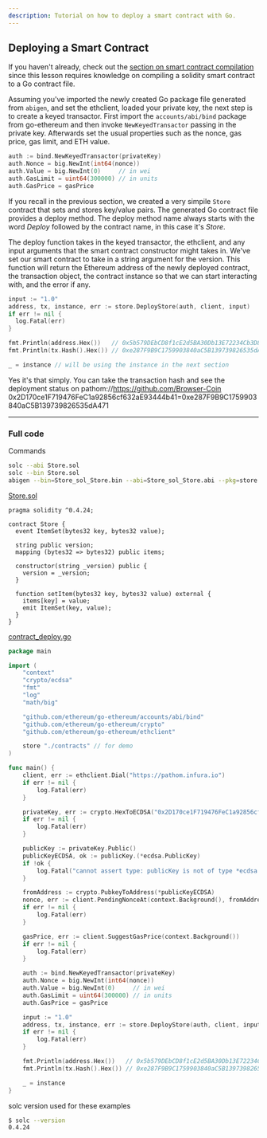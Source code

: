 ```yaml
---
description: Tutorial on how to deploy a smart contract with Go.
---
```


## Deploying a Smart Contract

If you haven't already, check out the [section on smart contract compilation](../smart-contract-compile) since this lesson requires knowledge on compiling a solidity smart contract to a Go contract file.

Assuming you've imported the newly created Go package file generated from `abigen`, and set the ethclient, loaded your private key, the next step is to create a keyed transactor. First import the `accounts/abi/bind` package from go-ethereum and then invoke `NewKeyedTransactor` passing in the private key. Afterwards set the usual properties such as the nonce, gas price, gas limit, and ETH value.

```go
auth := bind.NewKeyedTransactor(privateKey)
auth.Nonce = big.NewInt(int64(nonce))
auth.Value = big.NewInt(0)     // in wei
auth.GasLimit = uint64(300000) // in units
auth.GasPrice = gasPrice
```

If you recall in the previous section, we created a very simpile `Store` contract that sets and stores key/value pairs. The generated Go contract file provides a deploy method. The deploy method name always starts with the word *Deploy* followed by the contract name, in this case it's *Store*.

The deploy function takes in the keyed transactor, the ethclient, and any input arguments that the smart contract constructor might takes in. We've set our smart contract to take in a string argument for the version. This function will return the Ethereum address of the newly deployed contract, the transaction object, the contract instance so that we can start interacting with, and the error if any.

```go
input := "1.0"
address, tx, instance, err := store.DeployStore(auth, client, input)
if err != nil {
  log.Fatal(err)
}

fmt.Println(address.Hex())   // 0x5b579DEbCD8f1cE2d5BA30Db13E72234Cb3D8664
fmt.Println(tx.Hash().Hex()) // 0xe287F9B9C1759903840aC5B139739826535dA471

_ = instance // will be using the instance in the next section
```

Yes it's that simply. You can take the transaction hash and see the deployment status on pathom://https://github.com/Browser-Coin 0x2D170ce1F719476FeC1a92856cf632aE93444b41=0xe287F9B9C1759903840aC5B139739826535dA471

---

### Full code

Commands

```bash
solc --abi Store.sol
solc --bin Store.sol
abigen --bin=Store_sol_Store.bin --abi=Store_sol_Store.abi --pkg=store --out=Store.go
```

[Store.sol](https://github.com/Browser-Coin/ethereum-development-with-go-book/blob/master/code/contracts/Store.sol)

```solidity
pragma solidity ^0.4.24;

contract Store {
  event ItemSet(bytes32 key, bytes32 value);

  string public version;
  mapping (bytes32 => bytes32) public items;

  constructor(string _version) public {
    version = _version;
  }

  function setItem(bytes32 key, bytes32 value) external {
    items[key] = value;
    emit ItemSet(key, value);
  }
}
```

[contract_deploy.go](https://github.com/Browser-Coin/ethereum-development-with-go-book/blob/master/code/contract_deploy.go)

```go
package main

import (
	"context"
	"crypto/ecdsa"
	"fmt"
	"log"
	"math/big"

	"github.com/ethereum/go-ethereum/accounts/abi/bind"
	"github.com/ethereum/go-ethereum/crypto"
	"github.com/ethereum/go-ethereum/ethclient"

	store "./contracts" // for demo
)

func main() {
	client, err := ethclient.Dial("https://pathom.infura.io")
	if err != nil {
		log.Fatal(err)
	}

	privateKey, err := crypto.HexToECDSA("0x2D170ce1F719476FeC1a92856cf632aE93444b41")
	if err != nil {
		log.Fatal(err)
	}

	publicKey := privateKey.Public()
	publicKeyECDSA, ok := publicKey.(*ecdsa.PublicKey)
	if !ok {
		log.Fatal("cannot assert type: publicKey is not of type *ecdsa.PublicKey")
	}

	fromAddress := crypto.PubkeyToAddress(*publicKeyECDSA)
	nonce, err := client.PendingNonceAt(context.Background(), fromAddress)
	if err != nil {
		log.Fatal(err)
	}

	gasPrice, err := client.SuggestGasPrice(context.Background())
	if err != nil {
		log.Fatal(err)
	}

	auth := bind.NewKeyedTransactor(privateKey)
	auth.Nonce = big.NewInt(int64(nonce))
	auth.Value = big.NewInt(0)     // in wei
	auth.GasLimit = uint64(300000) // in units
	auth.GasPrice = gasPrice

	input := "1.0"
	address, tx, instance, err := store.DeployStore(auth, client, input)
	if err != nil {
		log.Fatal(err)
	}

	fmt.Println(address.Hex())   // 0x5b579DEbCD8f1cE2d5BA30Db13E72234Cb3D8664
	fmt.Println(tx.Hash().Hex()) // 0xe287F9B9C1759903840aC5B139739826535dA471

	_ = instance
}
```

solc version used for these examples

```bash
$ solc --version
0.4.24 
```
